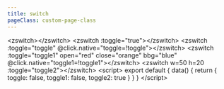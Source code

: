 ```yaml
---
title: switch
pageClass: custom-page-class
---
```

<clientOnly>
<demo name="switch" detail="滑块组件">
<zswitch></zswitch>
<highlight-code slot="code" lang="vue" class="code">
&ltzswitch&gt&lt/zswitch&gt
&ltzswitch :toggle="true"&gt&lt/zswitch&gt
&ltzswitch :toggle="toggle" @click.native="toggle=!toggle"&gt&lt/zswitch&gt
&ltzswitch :toggle="toggle1" open="red" close="orange" bbg="blue"  @click.native="toggle1=!toggle1">&lt/zswitch>
&ltzswitch  w=50 h=20 :toggle="toggle2"&gt&lt/zswitch&gt
&ltscript&gt 
export default {
    data() {
        return {
            toggle: false,
            toggle1: false,
            toggle2: true
        }
    }
}
&lt/script&gt
</highlight-code>
</demo>
<params :list="list"></params>
</clientOnly>

<script>
export default {
    data() {
        return {
            list: [
                {params: 'w', detail: '宽度', type: 'Number', choose: '-', default: '32'},
                {params: 'h', detail: '高度', type: 'Number', choose: '-', default: '13'},
                {params: 'open', detail: '打开时的背景色', type: 'string', choose: '-', default: '#33AE00'},
                {params: 'close', detail: '关闭时的背景色', type: 'string', choose: '-', default: '#2A303E'},
                {params: 'bbg', detail: '圆球背景色', type: 'string', choose: '-', default: '#D2DEEE'},
                {params: 'toggle', detail: '开关状态', type: 'boolean', choose: 'true/false', default: 'false'},
            ]
        }
    }
}
</script>

<style>

</style>